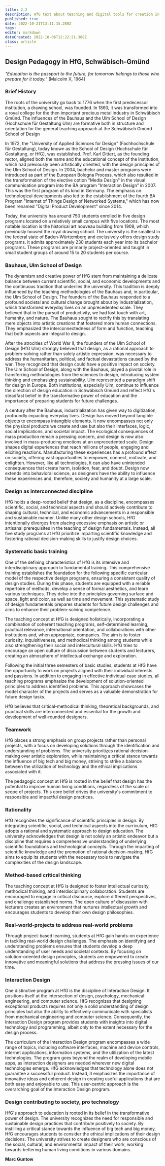 ```yaml
---
title: 2.2
description: HfG text about teaching and digital tools for creation in art and design schools
published: true
date: 2022-10-21T13:11:15.280Z
tags: 
editor: markdown
dateCreated: 2022-10-06T12:22:21.388Z
class: article
---
```


## Design Pedagogy in HfG, Schwäbisch-Gmünd

*"Education is the passport to the future, for tomorrow belongs to those who prepare for it today."* (Malcolm X, 1964)

### Brief History

The roots of the university go back to 1776 when the first predecessor
institution, a drawing school, was founded. In 1860, it was transformed
into a royal college for the then important precious metal industry in
Schwäbisch Gmünd. The influences of the Bauhaus and the Ulm School of
Design (Hochschule für Gestaltung Ulm) are formative both in structure
and orientation for the general teaching approach at the Schwäbisch
Gmünd School of Design

In 1972, the "University of Applied Sciences for Design"
(Fachhochschule für Gestaltung), today known as the School of Design
(Hochschule für Gestaltung, or HfG), was established. Prof. Karl
Dittert, as the founding rector, aligned both the name and the
educational concept of the institution, which had previously been
artistically oriented, with the design principles of the Ulm School of
Design. In 2004, bachelor and master programs were introduced as part of
the European Bologna Process, which also resulted in the transformation
of the elective option "Media Design" in the visual communication
program into the BA program "Interaction Design" in 2007. This was the
first program of its kind in Germany. The emphasis on technological
developments also led to the establishment of the fourth BA Program
"Internet of Things Design of Networked Systems," which has now
been renamed "Digital Product Development" since 2014.

Today, the university has around 750 students enrolled in five design
programs located on a relatively small campus with five locations. The
most notable location is the historical art nouveau building from 1909,
which previously housed the royal drawing school. The university is the
smallest in the federal state of Baden-Württemberg and exclusively
offers design study programs. It admits approximately 230 students each
year into its bachelor programs. These programs are primarily
project-oriented and taught in small student groups of around 15 to 20
students per course.

### Bauhaus, Ulm School of Design

The dynamism and creative power of HfG stem from maintaining a delicate
balance between current scientific, social, and economic developments
and the continuous tradition that underlies the university. This
tradition is deeply influenced by the teaching methodologies of the
Bauhaus and, in particular, the Ulm School of Design. The founders of
the Bauhaus responded to a profound societal and cultural change brought
about by industrialization, which transformed everyday lives on an
unprecedented scale. They believed that in the pursuit of productivity,
we had lost touch with art, humanity, and nature. The Bauhaus sought to
rectify this by translating mere objects into artistic creations that
fostered more human connections. They emphasized the interconnectedness
of form and function, teaching that both aspects are integral to design.

After the atrocities of World War II, the founders of the Ulm School of
Design (HfG Ulm) strongly believed that design, as a rational approach
to problem-solving rather than solely artistic expression, was necessary
to address the humanitarian, political, and factual devastations caused
by the war. They recognized that design could have a positive impact on
society. The Ulm School of Design, along with the Bauhaus, played a
pivotal role in transferring methodologies from the sciences to design,
introducing system thinking and emphasizing sustainability. Ulm
represented a paradigm shift for design in Europe. Both institutions,
especially Ulm, continue to influence the direction of design education
in Schwäbisch Gmünd and reflect HfG's steadfast belief in the
transformative power of education and the importance of preparing
students for future challenges.

A century after the Bauhaus, industrialization has given way to
digitization, profoundly impacting everyday lives. Design has moved
beyond tangible objects to encompass intangible elements. It now
encompasses not only the physical products we create and use but also
their interfaces, logic, social implications, and societal impact. The
ecological consequences of mass production remain a pressing concern,
and design is now also involved in mass-producing emotions at an
unprecedented scale. Design shapes digital experiences that reach
millions of people, engaging and eliciting reactions. Manufacturing
these experiences has a profound effect on society, offering vast
opportunities to empower, connect, motivate, and enlighten. However,
like all technologies, it can also have unintended consequences that
create harm, isolation, fear, and doubt. Design now extends into
behavioral science, as designers have the ability to influence these
experiences and, therefore, society and humanity at a large scale.

### Design as interconnected discipline

HfG holds a deep-rooted belief that design, as a discipline, encompasses
scientific, social, and technical aspects and should actively contribute
to shaping cultural, technical, and economic advancements in a
responsible and sustainable manner. Unlike many other design schools,
HfG intentionally diverges from placing excessive emphasis on artistic
or artisanal prerequisites in the teaching of design fundamentals.
Instead, all five study programs at HfG prioritize imparting scientific
knowledge and fostering rational decision-making skills to justify
design choices.

### Systematic basic training

One of the defining characteristics of HfG is its intensive and
interdisciplinary approach to fundamental training. This comprehensive
training establishes the foundation for the following specific
curricular model of the respective design programs, ensuring a
consistent quality of design studies. During this phase, students are
equipped with a reliable repertoire of methods, develop a sense of
formal aesthetics, and learn various techniques. They delve into the
principles governing surface and space, light and color, as well as time
and movement. This systematic study of design fundamentals prepares
students for future design challenges and aims to enhance their
problem-solving competence.

The teaching concept at HfG is designed holistically, incorporating a
combination of coherent teaching programs, self-determined learning,
practical relevance, international orientation, and collaborations with
other institutions and, when appropriate, companies. The aim is to
foster curiosity, inquisitiveness, and methodical thinking among
students while also strengthening their social and intercultural skills.
HfG tries to encourage an open culture of discussion between students
and lecturers, creating an atmosphere of intellectual exchange and
exploration.

Following the initial three semesters of basic studies, students at HfG
have the opportunity to work on projects aligned with their individual
interests and passions. In addition to engaging in effective individual
case studies, all teaching programs emphasize the development of
solution-oriented principles to address identified problems. This
approach showcases the model character of the projects and serves as a
valuable demonstration for future design tasks.

HfG believes that critical-methodical thinking, theoretical backgrounds,
and practical skills are interconnected and essential for the growth and
development of well-rounded designers.

### Teamwork

HfG places a strong emphasis on group projects rather than personal
projects, with a focus on developing solutions through the
identification and understanding of problems. The university prioritizes
rational decision-making over artistic exploration, while maintaining a
critical stance towards the influence of big tech and big money,
striving to strike a balance between the utilization of technology and
the ethical implications associated with it.

The pedagogic concept at HfG is rooted in the belief that design has the
potential to improve human living conditions, regardless of the scale or
scope of projects. This core belief drives the university\'s commitment
to responsible and impactful design practices.

### Rationality

HfG recognizes the significance of scientific principles in design. By
integrating scientific, social, and technical aspects into the
curriculum, HfG adopts a rational and systematic approach to design
education. The university acknowledges that design is not solely an
artistic endeavor but a discipline that requires a comprehensive
understanding of underlying scientific foundations and technological
concepts. Through the imparting of scientific knowledge and the
promotion of rational decision-making, HfG aims to equip its students
with the necessary tools to navigate the complexities of the design
landscape.

### Method-based critical thinking

The teaching concept at HfG is designed to foster intellectual
curiosity, methodical thinking, and interdisciplinary collaboration.
Students are encouraged to engage in critical discourse, explore
different perspectives, and challenge established norms. The open
culture of discussion with lecturers creates an environment that
nurtures intellectual growth and encourages students to develop their
own design philosophies.

### Real-world-projects to address real-world problems

Through project-based learning, students at HfG gain hands-on experience
in tackling real-world design challenges. The emphasis on identifying
and understanding problems ensures that students develop a deep
understanding of user needs and societal contexts. By focusing on
solution-oriented design principles, students are empowered to create
innovative and meaningful solutions that address the pressing issues of
our time.

### Interaction Design

One distinctive program at HfG is the discipline of Interaction Design.
It positions itself at the intersection of design, psychology,
mechanical engineering, and computer science. HfG recognizes that
designing exceptional products requires not only a solid understanding
of design principles but also the ability to effectively communicate
with specialists from mechanical engineering and computer science.
Consequently, the Interaction Design program provides students with
insights into digital technology and programming, albeit only to the
extent necessary for the design process.

The curriculum of the Interaction Design program encompasses a wide
range of topics, including software interfaces, machine and device
controls, internet applications, information systems, and the
utilization of the latest technologies. The program goes beyond the
realm of developing mobile apps, as interaction designers are needed
wherever new digital technologies emerge. HfG acknowledges that
technology alone does not guarantee a successful product. Instead, it
emphasizes the importance of innovative ideas and coherent design in
creating useful applications that are both easy and enjoyable to use.
This user-centric approach is the overarching goal of the Interaction
Design program.

### Design contributing to society, pro technology

HfG\'s approach to education is rooted in its belief in the
transformative power of design. The university recognizes the need for
responsible and sustainable design practices that contribute positively
to society. By instilling a critical stance towards the influence of big
tech and big money, HfG encourages students to consider the ethical
implications of their design decisions. The university strives to create
designers who are conscious of the social, cultural, and environmental
impact of their work, working towards bettering human living conditions in various domains.

**Marc Guntow**

